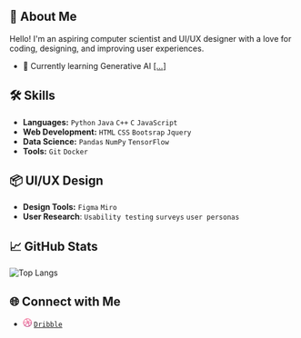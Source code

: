 ## 👋 About Me
Hello! I'm an aspiring computer scientist and UI/UX designer with a love for coding, designing, and improving user experiences. 
- 🌱 Currently learning Generative AI [[...]](https://github.com/microsoft/generative-ai-for-beginners) 
  
## 🛠️ Skills
- **Languages:** `Python` `Java` `C++` `C` `JavaScript`
- **Web Development:** `HTML` `CSS` `Bootsrap` `Jquery`
- **Data Science:** `Pandas` `NumPy` `TensorFlow`
- **Tools:** `Git` `Docker`

## 📦 UI/UX Design 

- **Design Tools:** `Figma` `Miro`
- **User Research**: `Usability testing` `surveys` `user personas`


## 📈 GitHub Stats
![Top Langs](https://github-readme-stats.vercel.app/api/top-langs/?username=h-mbl&layout=compact&langs_count=8)

## 🌐 Connect with Me
- <img src="https://github.com/h-mbl/h-mbl/blob/main/dribbble-svgrepo-com.svg" alt="Dribble" width="15" height="15"> [`Dribble`](https://dribbble.com/hxlm/shots)



